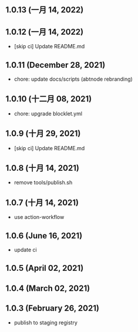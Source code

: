 ## 1.0.13 (一月 14, 2022)

## 1.0.12 (一月 14, 2022)

- [skip ci] Update README.md

## 1.0.11 (December 28, 2021)

- chore: update docs/scripts (abtnode rebranding)

## 1.0.10 (十二月 08, 2021)

- chore: upgrade blocklet.yml

## 1.0.9 (十月 29, 2021)

- [skip ci] Update README.md

## 1.0.8 (十月 14, 2021)

- remove tools/publish.sh

## 1.0.7 (十月 14, 2021)

- use action-workflow

## 1.0.6 (June 16, 2021)

- update ci

## 1.0.5 (April 02, 2021)

## 1.0.4 (March 02, 2021)

## 1.0.3 (February 26, 2021)

- publish to staging registry
